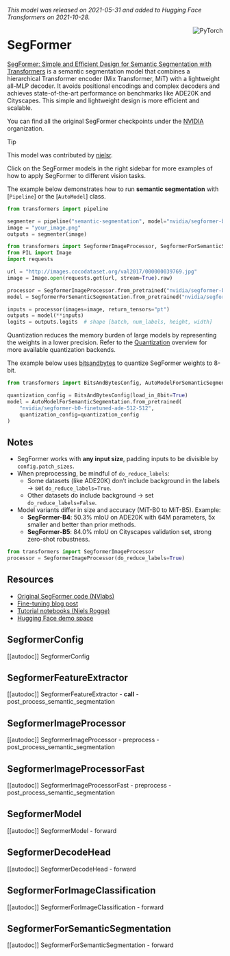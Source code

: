<!--Copyright 2021 The HuggingFace Team. All rights reserved.

Licensed under the Apache License, Version 2.0 (the "License");
you may not use this file except in compliance with the License.
http://www.apache.org/licenses/LICENSE-2.0

Unless required by applicable law or agreed to in writing,
software distributed under the License is distributed on an "AS IS" BASIS,
WITHOUT WARRANTIES OR CONDITIONS OF ANY KIND, either express or implied.

⚠️ Note that this file is in Markdown but contains specific syntax
for our doc-builder (similar to MDX) that may not render properly
in your Markdown viewer.
-->
*This model was released on 2021-05-31 and added to Hugging Face Transformers on 2021-10-28.*

<div style="float: right;">
    <div class="flex flex-wrap space-x-1">
           <img alt="PyTorch" src="https://img.shields.io/badge/PyTorch-DE3412?style=flat&logo=pytorch&logoColor=white">
    </div>
</div>

# SegFormer

[SegFormer: Simple and Efficient Design for Semantic Segmentation with Transformers](https://huggingface.co/papers/2105.15203) is a semantic segmentation model that combines a hierarchical Transformer encoder (Mix Transformer, MiT) with a lightweight all-MLP decoder. It avoids positional encodings and complex decoders and achieves state-of-the-art performance on benchmarks like ADE20K and Cityscapes. This simple and lightweight design is more efficient and scalable.

You can find all the original SegFormer checkpoints under the [NVIDIA](https://huggingface.co/nvidia/models?search=segformer) organization.

> [!TIP]
> This model was contributed by [nielsr](https://huggingface.co/nielsr).
>
> Click on the SegFormer models in the right sidebar for more examples of how to apply SegFormer to different vision tasks.

The example below demonstrates how to run **semantic segmentation** with [`Pipeline`] or the [`AutoModel`] class.

<hfoptions id="usage">
<hfoption id="Pipeline">

```python
from transformers import pipeline

segmenter = pipeline("semantic-segmentation", model="nvidia/segformer-b0-finetuned-ade-512-512")
image = "your_image.png"
outputs = segmenter(image)
```

</hfoption>
<hfoption id="AutoModel">

```python
from transformers import SegformerImageProcessor, SegformerForSemanticSegmentation
from PIL import Image
import requests

url = "http://images.cocodataset.org/val2017/000000039769.jpg"
image = Image.open(requests.get(url, stream=True).raw)

processor = SegformerImageProcessor.from_pretrained("nvidia/segformer-b0-finetuned-ade-512-512")
model = SegformerForSemanticSegmentation.from_pretrained("nvidia/segformer-b0-finetuned-ade-512-512")

inputs = processor(images=image, return_tensors="pt")
outputs = model(**inputs)
logits = outputs.logits  # shape [batch, num_labels, height, width]
```

</hfoption>

</hfoptions>

Quantization reduces the memory burden of large models by representing the weights in a lower precision. Refer to the [Quantization](../quantization/overview) overview for more available quantization backends.

The example below uses [bitsandbytes](https://huggingface.co/docs/transformers/main/en/quantization/bitsandbytes) to quantize SegFormer weights to 8-bit.

```python
from transformers import BitsAndBytesConfig, AutoModelForSemanticSegmentation

quantization_config = BitsAndBytesConfig(load_in_8bit=True)
model = AutoModelForSemanticSegmentation.from_pretrained(
    "nvidia/segformer-b0-finetuned-ade-512-512",
    quantization_config=quantization_config
)
```

## Notes

- SegFormer works with **any input size**, padding inputs to be divisible by `config.patch_sizes`.
- When preprocessing, be mindful of `do_reduce_labels`:
  - Some datasets (like ADE20K) don’t include background in the labels → set `do_reduce_labels=True`.
  - Other datasets do include background → set `do_reduce_labels=False`.
- Model variants differ in size and accuracy (MiT-B0 to MiT-B5). Example:
  - **SegFormer-B4**: 50.3% mIoU on ADE20K with 64M parameters, 5x smaller and better than prior methods.
  - **SegFormer-B5**: 84.0% mIoU on Cityscapes validation set, strong zero-shot robustness.

```python
from transformers import SegformerImageProcessor
processor = SegformerImageProcessor(do_reduce_labels=True)
```

## Resources

- [Original SegFormer code (NVlabs)](https://github.com/NVlabs/SegFormer)  
- [Fine-tuning blog post](https://huggingface.co/blog/fine-tune-segformer)  
- [Tutorial notebooks (Niels Rogge)](https://github.com/NielsRogge/Transformers-Tutorials/tree/master/SegFormer)  
- [Hugging Face demo space](https://huggingface.co/spaces/chansung/segformer-tf-transformers)  

## SegformerConfig

[[autodoc]] SegformerConfig

## SegformerFeatureExtractor

[[autodoc]] SegformerFeatureExtractor
    - __call__
    - post_process_semantic_segmentation

## SegformerImageProcessor

[[autodoc]] SegformerImageProcessor
    - preprocess
    - post_process_semantic_segmentation

## SegformerImageProcessorFast

[[autodoc]] SegformerImageProcessorFast
    - preprocess
    - post_process_semantic_segmentation

## SegformerModel

[[autodoc]] SegformerModel
    - forward

## SegformerDecodeHead

[[autodoc]] SegformerDecodeHead
    - forward

## SegformerForImageClassification

[[autodoc]] SegformerForImageClassification
    - forward

## SegformerForSemanticSegmentation

[[autodoc]] SegformerForSemanticSegmentation
    - forward
